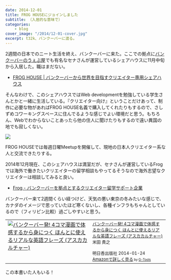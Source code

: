 ```yaml
---
date: 2014-12-01
title: FROG HOUSEにジョインしました
subtitle: （入居的な意味で）
categories: 
    - blog
cover_image: "/2014/12-01-cover.jpg"
excerpt: t32k、バンクーバーに渡る。
---
```


2週間の日本でのニート生活を終え、バンクーバーに来た。ここでの拠点に[バンクーバーのうぇぶ屋](http://webya.opdsgn.com/)でも有名なセナさんが運営しているシェアハウスに11月中旬から入居した。職はまだない。

+ [FROG HOUSE | バンクーバーから世界を目指すクリエイター専用シェアハウス](http://vancouverch.com/)

そんなわけで、このシェアハウスではWeb developmentを勉強している学生さんとかと一緒に生活している。『クリエイター向け』ということだけあって、制作に必要な物があればFROG HOUSE名義で購入してくれたりもするので、さしずめコワーキングスペースに住んでるような感じでよい環境だと思う。もちろん、Webでわからないことあったら他の住人に聞けたりもするので遠い異国の地でも寂しくない。

![](/mol/images/2014/12-01-fig01.jpg)

FROG HOUSEでは毎週日曜Meetupを開催して、現地の日本人クリエイター系な人と交流できたりする。

2014年12月現在、このシェアハウスは満室だが、セナさんが運営しているFrogでは海外で働きたいクリエイターの留学相談もやってるそうなので海外志望なクリエイターは相談してみると良い。

+ [Frog - バンクーバーを拠点とするクリエイター留学サポート企業](http://frogagent.com/)

バンクーバー来て2週間くらい経つけど、天気の悪い東京の冬みたいな感じで、カナダのイメージで思っていたほど寒くないし、各種インフラもちゃんとしているので（フィリピン比較）過ごしやすいと思う。

<table  border="0" cellpadding="5"><tr><td valign="top"><a href="http://www.amazon.co.jp/%E3%83%90%E3%83%B3%E3%82%AF%E3%83%BC%E3%83%90%E3%83%BC%E7%99%BA-4%E3%82%B3%E3%83%9E%E6%BC%AB%E7%94%BB%E3%81%A7%E4%BD%93%E6%84%9F%E3%81%99%E3%82%8B%E3%81%8B%E3%82%89%E8%BA%AB%E3%81%AB%E3%81%A4%E3%81%8F-%E3%81%BB%E3%82%93%E3%81%A8%E3%81%AB%E4%BD%BF%E3%81%88%E3%82%8B%E3%83%AA%E3%82%A2%E3%83%AB%E3%81%AA%E8%8B%B1%E8%AA%9E%E3%83%95%E3%83%AC%E3%83%BC%E3%82%BA-%E3%82%A2%E3%82%B9%E3%82%AB%E3%82%AB%E3%83%AB%E3%83%81%E3%83%A3%E3%83%BC-%E7%B1%B3%E7%94%B0/dp/4756916708%3FSubscriptionId%3D15SMZCTB9V8NGR2TW082%26tag%3Dwarikiru-22%26linkCode%3Dxm2%26camp%3D2025%26creative%3D165953%26creativeASIN%3D4756916708" target="_blank"><img src="http://ecx.images-amazon.com/images/I/51s4neRMsnL._SL160_.jpg" border="0" alt="バンクーバー発!  4コマ漫画で体感するから身につく ほんとに使えるリアルな英語フレーズ (アスカカルチャー)" /></a></td><td valign="top"><font size="-1"><a href="http://www.amazon.co.jp/%E3%83%90%E3%83%B3%E3%82%AF%E3%83%BC%E3%83%90%E3%83%BC%E7%99%BA-4%E3%82%B3%E3%83%9E%E6%BC%AB%E7%94%BB%E3%81%A7%E4%BD%93%E6%84%9F%E3%81%99%E3%82%8B%E3%81%8B%E3%82%89%E8%BA%AB%E3%81%AB%E3%81%A4%E3%81%8F-%E3%81%BB%E3%82%93%E3%81%A8%E3%81%AB%E4%BD%BF%E3%81%88%E3%82%8B%E3%83%AA%E3%82%A2%E3%83%AB%E3%81%AA%E8%8B%B1%E8%AA%9E%E3%83%95%E3%83%AC%E3%83%BC%E3%82%BA-%E3%82%A2%E3%82%B9%E3%82%AB%E3%82%AB%E3%83%AB%E3%83%81%E3%83%A3%E3%83%BC-%E7%B1%B3%E7%94%B0/dp/4756916708%3FSubscriptionId%3D15SMZCTB9V8NGR2TW082%26tag%3Dwarikiru-22%26linkCode%3Dxm2%26camp%3D2025%26creative%3D165953%26creativeASIN%3D4756916708" target="_blank">バンクーバー発!  4コマ漫画で体感するから身につく ほんとに使えるリアルな英語フレーズ (アスカカルチャー)</a><img src="http://www.assoc-amazon.jp/e/ir?t=warikiru-22&l=ur2&o=9" width="1" height="1" style="border: none;" alt="" /><br />米田 貴之 <br /><br />明日香出版社  2014-01-24<br /><a href="http://www.amazon.co.jp/%E3%83%90%E3%83%B3%E3%82%AF%E3%83%BC%E3%83%90%E3%83%BC%E7%99%BA-4%E3%82%B3%E3%83%9E%E6%BC%AB%E7%94%BB%E3%81%A7%E4%BD%93%E6%84%9F%E3%81%99%E3%82%8B%E3%81%8B%E3%82%89%E8%BA%AB%E3%81%AB%E3%81%A4%E3%81%8F-%E3%81%BB%E3%82%93%E3%81%A8%E3%81%AB%E4%BD%BF%E3%81%88%E3%82%8B%E3%83%AA%E3%82%A2%E3%83%AB%E3%81%AA%E8%8B%B1%E8%AA%9E%E3%83%95%E3%83%AC%E3%83%BC%E3%82%BA-%E3%82%A2%E3%82%B9%E3%82%AB%E3%82%AB%E3%83%AB%E3%83%81%E3%83%A3%E3%83%BC-%E7%B1%B3%E7%94%B0/dp/4756916708%3FSubscriptionId%3D15SMZCTB9V8NGR2TW082%26tag%3Dwarikiru-22%26linkCode%3Dxm2%26camp%3D2025%26creative%3D165953%26creativeASIN%3D4756916708" target="_blank">Amazonで詳しく見る</a></font><font size="-2"> by <a href="http://www.goodpic.com/mt/aws/index.html" >G-Tools</a></font></td></tr></table>

この本書いた人もいる！
